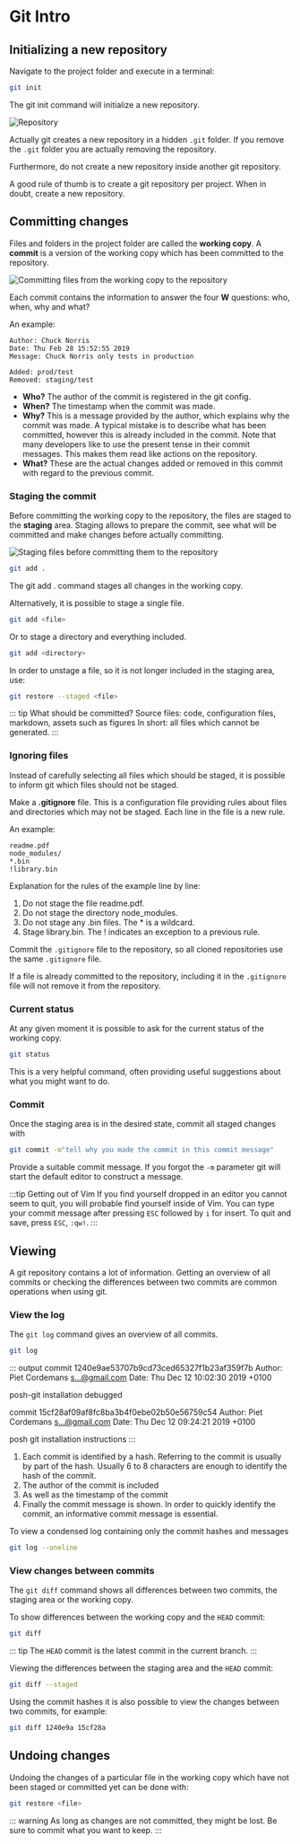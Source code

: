 # Git Intro

## Initializing a new repository

Navigate to the project folder and execute in a terminal:

```bash
git init
```

The git init command will initialize a new repository.

![Repository](./assets/repository.png)

Actually git creates a new repository in a hidden `.git` folder. If you remove the `.git` folder you are actually removing the repository.

Furthermore, do not create a new repository inside another git repository.

A good rule of thumb is to create a git repository per project. When in doubt, create a new repository.

## Committing changes

Files and folders in the project folder are called the **working copy**. A **commit** is a version of the working copy which has been committed to the repository.

![Committing files from the working copy to the repository](./assets/working-copy.png)

Each commit contains the information to answer the four **W** questions: who, when, why and what?

An example:

```
Author: Chuck Norris
Date: Thu Feb 28 15:52:55 2019
Message: Chuck Norris only tests in production

Added: prod/test
Removed: staging/test
```

* **Who?** The author of the commit is registered in the git config.
* **When?** The timestamp when the commit was made.
* **Why?** This is a message provided by the author, which explains why the commit was made. A typical mistake is to describe what has been committed, however this is already included in the commit. Note that many developers like to use the present tense in their commit messages. This makes them read like actions on the repository.
* **What?** These are the actual changes added or removed in this commit with regard to the previous commit.

### Staging the commit

Before committing the working copy to the repository, the files are staged to the **staging** area. Staging allows to prepare the commit, see what will be committed and make changes before actually committing.

![Staging files before committing them to the repository](./assets/staging.png)

```bash
git add .
```

The git add . command stages all changes in the working copy.

Alternatively, it is possible to stage a single file.

```bash
git add <file>
```

Or to stage a directory and everything included.

```bash
git add <directory>
```

In order to unstage a file, so it is not longer included in the staging area, use:

```bash
git restore --staged <file>
```

::: tip What should be committed?
Source files: code, configuration files, markdown, assets such as figures
In short: all files which cannot be generated.
:::

### Ignoring files

Instead of carefully selecting all files which should be staged, it is possible to inform git which files should not be staged.

Make a **.gitignore** file. This is a configuration file providing rules about files and directories which may not be staged. Each line in the file is a new rule.

An example:

```
readme.pdf
node_modules/
*.bin
!library.bin
```

Explanation for the rules of the example line by line:

1. Do not stage the file readme.pdf.
2. Do not stage the directory node_modules.
3. Do not stage any .bin files. The * is a wildcard.
4. Stage library.bin. The ! indicates an exception to a previous rule.

Commit the `.gitignore` file to the repository, so all cloned repositories use the same `.gitignore` file.

If a file is already committed to the repository, including it in the `.gitignore` file will not remove it from the repository.

### Current status

At any given moment it is possible to ask for the current status of the working copy.

```bash
git status
```

This is a very helpful command, often providing useful suggestions about what you might want to do.

### Commit

Once the staging area is in the desired state, commit all staged changes with

```bash
git commit -m"tell why you made the commit in this commit message"
```

Provide a suitable commit message. If you forgot the `-m` parameter git will start the default editor to construct a message.

:::tip Getting out of Vim
If you find yourself dropped in an editor you cannot seem to quit, you will probable find yourself inside of Vim. You can type your commit message after pressing `ESC` followed by `i` for insert.
To quit and save, press `ESC`, `:qw!`.
:::

## Viewing

A git repository contains a lot of information. Getting an overview of all commits or checking the differences between two commits are common operations when using git.

### View the log

The `git log` command gives an overview of all commits.

```bash
git log
```

::: output
commit 1240e9ae53707b9cd73ced65327f1b23af359f7b
Author: Piet Cordemans <s...@gmail.com>
Date:   Thu Dec 12 10:02:30 2019 +0100

  posh-git installation debugged

commit 15cf28af09af8fc8ba3b4f0ebe02b50e56759c54
Author: Piet Cordemans <s...@gmail.com>
Date:   Thu Dec 12 09:24:21 2019 +0100

  posh git installation instructions
:::

1. Each commit is identified by a hash. Referring to the commit is usually by part of the hash. Usually 6 to 8 characters are enough to identify the hash of the commit.
2. The author of the commit is included
3. As well as the timestamp of the commit
4. Finally the commit message is shown. In order to quickly identify the commit, an informative commit message is essential.

To view a condensed log containing only the commit hashes and messages

```bash
git log --oneline
```

### View changes between commits

The `git diff` command shows all differences between two commits, the staging area or the working copy.

To show differences between the working copy and the `HEAD` commit:

```bash
git diff
```

::: tip
The `HEAD` commit is the latest commit in the current branch.
:::

Viewing the differences between the staging area and the `HEAD` commit:

```bash
git diff --staged
```

Using the commit hashes it is also possible to view the changes between two commits, for example:

```bash
git diff 1240e9a 15cf28a
```

## Undoing changes

Undoing the changes of a particular file in the working copy which have not been staged or committed yet can be done with:

```bash
git restore <file>
```

::: warning
As long as changes are not committed, they might be lost. Be sure to commit what you want to keep.
:::
